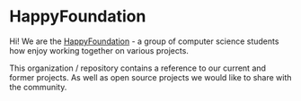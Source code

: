 # HappyFoundation
Hi!
We are the [HappyFoundation](https://github.com/HappyFoundation) - a group of computer science students how enjoy working together on various projects.

This organization / repository contains a reference to our current and former projects.
As well as open source projects we would like to share with the community.
